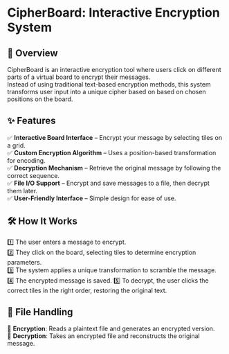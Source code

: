 # CipherBoard: Interactive Encryption System

## 🔐 Overview  
CipherBoard is an interactive encryption tool where users click on different parts of a virtual board to encrypt their messages.  
Instead of using traditional text-based encryption methods, this system transforms user input into a unique cipher based on based on chosen positions on the board.

## ✨ Features  
✅ **Interactive Board Interface** – Encrypt your message by selecting tiles on a grid.  
✅ **Custom Encryption Algorithm** – Uses a position-based transformation for encoding.  
✅ **Decryption Mechanism** – Retrieve the original message by following the correct sequence.  
✅ **File I/O Support** – Encrypt and save messages to a file, then decrypt them later.  
✅ **User-Friendly Interface** – Simple design for ease of use.  

## 🛠 How It Works  
1️⃣ The user enters a message to encrypt.  
2️⃣ They click on the board, selecting tiles to determine encryption parameters.  
3️⃣ The system applies a unique transformation to scramble the message.  
4️⃣ The encrypted message is saved.
5️⃣ To decrypt, the user clicks the correct tiles in the right order, restoring the original text.  

## 📂 File Handling  
📌 **Encryption**: Reads a plaintext file and generates an encrypted version.  
📌 **Decryption**: Takes an encrypted file and reconstructs the original message.  
